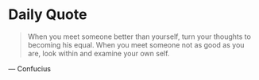 # Daily Quote

> When you meet someone better than yourself, turn your thoughts to becoming his equal. When you meet someone not as good as you are, look within and examine your own self.

— Confucius
